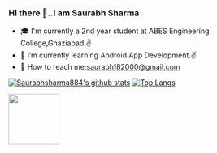 ### Hi there 👋..I am Saurabh Sharma


- 🎓 I'm currently a 2nd year student at ABES Engineering College,Ghaziabad.✌
- 🔎 I’m currently learning Android App Development.✌
- 💬 How to reach me:saurabh182000@gmail.com <br>


<!--
**Saurabhsharma884/Saurabhsharma884** is a ✨ _special_ ✨ repository because its `README.md` (this file) appears on your GitHub profile.

Here are some ideas to get you started:

- 🔭 I’m currently working on ...
- 🌱 I’m currently learning ...
- 👯 I’m looking to collaborate on ...
- 🤔 I’m looking for help with ...
- 💬 Ask me about ...
- 📫 How to reach me: ...
- 😄 Pronouns: ...
- ⚡ Fun fact: ...
-->
[![Saurabhsharma884's github stats](https://github-readme-stats.vercel.app/api?username=Saurabhsharma884)](https://github.com/Saurabhsharma884/github-readme-stats)
[![Top Langs](https://github-readme-stats.vercel.app/api/top-langs/?username=Saurabhsharma884&layout=compact)](https://github.com/Saurabhsharma884/github-readme-stats)


<!--[![Saurabhsharma884's DEV Profile](https://d2fltix0v2e0sb.cloudfront.net/dev-badge.svg)](https://dev.to/saurabhsharma884)-->
<!-- ![Top Langs](https://github-readme-stats.vercel.app/api/top-langs/?username=Saurabhsharma884&langs_count=5) -->
    
<img src="https://d2fltix0v2e0sb.cloudfront.net/dev-badge.svg" width="100">
